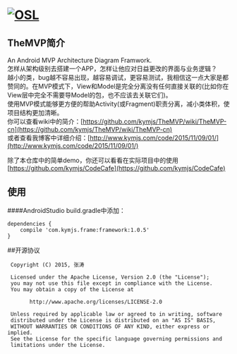 [![OSL](http://www.kymjs.com/image/logo_s.png)](http://www.kymjs.com/works/)
=================

## TheMVP简介
An Android MVP Architecture Diagram Framwork.      
怎样从架构级别去搭建一个APP，怎样让他应对日益更改的界面与业务逻辑？        
越小的类，bug越不容易出现，越容易调试，更容易测试，我相信这一点大家是都赞同的。在MVP模式下，View和Model是完全分离没有任何直接关联的(比如你在View层中完全不需要导Model的包，也不应该去关联它们)。      
使用MVP模式能够更方便的帮助Activity(或Fragment)职责分离，减小类体积，使项目结构更加清晰。           
你可以查看wiki中的简介：[https://github.com/kymjs/TheMVP/wiki/TheMVP-cn](https://github.com/kymjs/TheMVP/wiki/TheMVP-cn)    
或者查看我博客中详细介绍：[http://www.kymjs.com/code/2015/11/09/01/](http://www.kymjs.com/code/2015/11/09/01/)     

除了本仓库中的简单demo，你还可以看看在实际项目中的使用 [https://github.com/kymjs/CodeCafe](https://github.com/kymjs/CodeCafe)  

## 使用 

####AndroidStudio
build.gradle中添加：
  
```
dependencies {
    compile 'com.kymjs.frame:framework:1.0.5'
}
```  

##开源协议
```
 Copyright (C) 2015, 张涛
 
 Licensed under the Apache License, Version 2.0 (the "License");
 you may not use this file except in compliance with the License.
 You may obtain a copy of the License at

       http://www.apache.org/licenses/LICENSE-2.0

 Unless required by applicable law or agreed to in writing, software
 distributed under the License is distributed on an "AS IS" BASIS,
 WITHOUT WARRANTIES OR CONDITIONS OF ANY KIND, either express or implied.
 See the License for the specific language governing permissions and
 limitations under the License.
 ```
